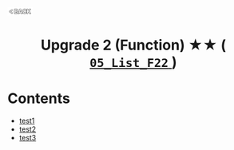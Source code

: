 <p align="left">
  <a href="../README.md">
    <img src="../../Z99-OTHERS/00-common/00-back.png" style="width:10%">
  </a>
</p>

<div align="center">
  <h1>
    Upgrade 2 (Function) ★★ (
      <a href="https://drive.google.com/file/d/1xpFZCr1TpqaLzLu_44UAiL62cVE5i7t-/view?usp=drive_link">
        <code>05_List_F22</code>
      </a>
    )
  </h1>
</div>

# Contents

-   [test1]()
-   [test2]()
-   [test3]()
